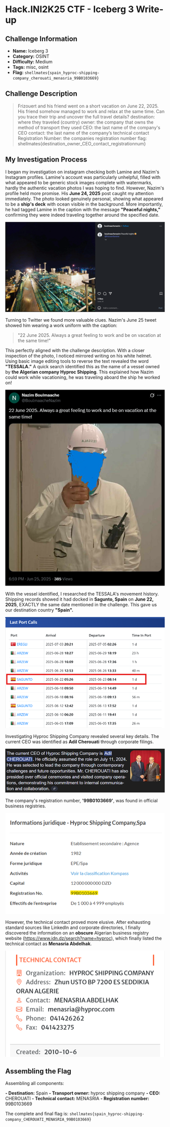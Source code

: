 # Hack.INI2K25 CTF - Iceberg 3 Write-up

## Challenge Information
- **Name:** Iceberg 3
- **Category:** OSINT
- **Difficulty:** Medium
- **Tags:** misc, osint
- **Flag:** `shellmates{spain_hyproc-shipping-company_cherouati_menasria_99B0103669}`

## Challenge Description
> Frizouert and his friend went on a short vacation on June 22, 2025. His friend somehow managed to work and relax at the same time. Can you trace their trip and uncover the full travel details?
> destination: where they traveled (country) 
> owner: the company that owns the method of transport they used 
> CEO: the last name of the company's CEO 
> contact: the last name of the company’s technical contact
> Registration Number: the companies registration number flag:
> shellmates{destination_owner_CEO_contact_registrationnum}

## My Investigation Process

I began my investigation on instagram checking both Lamine and Nazim's Instagram profiles. Lamine's account was particularly unhelpful, filled with what appeared to be generic stock images complete with watermarks, hardly the authentic vacation photos I was hoping to find. However, Nazim's profile held more promise. His **June 24, 2025** post caught my attention immediately. The photo looked genuinely personal, showing what appeared to be a **ship's deck** with ocean visible in the background. More importantly, he had tagged Lamine in the caption with the message **"Peaceful nights,"** confirming they were indeed traveling together around the specified date.

![Instagram post](insta.png)

Turning to Twitter we found more valuable clues. Nazim's June 25 tweet showed him wearing a work uniform with the caption: 

> "22 June 2025. Always a great feeling to work and be on vacation at the same time!" 

This perfectly aligned with the challenge description. With a closer inspection of the photo, I noticed mirrored writing on his white helmet. Using basic image editing tools to reverse the text revealed the word **"TESSALA."** A quick search identified this as the name of a vessel owned by **the Algerian company Hyproc Shipping**. This explained how Nazim could work while vacationing, he was traveling aboard the ship he worked on!

![Twitter post](tessala.png)

With the vessel identified, I researched the TESSALA's movement history. Shipping records showed it had docked in **Sagunto, Spain** on **June 22, 2025**, EXACTLY the same date mentioned in the challenge. This gave us our destination country **"Spain".**

![Destination](direction.png)

Investigating Hyproc Shipping Company revealed several key details. The current CEO was identified as **Adil Cherouati** through corporate filings. 

![CEO](ceo.png)

The company's registration number, **'99B0103669'**, was found in official business registries. 

![Reg number](regnum.png)

However, the technical contact proved more elusive. After exhausting standard sources like LinkedIn and corporate directories, I finally discovered the information on an **obscure** Algerian business registry website (https://www.idn.dz/search?name=hyproc), which finally listed the technical contact as **Menasria Abdelhak**.

![Tech Contact](tech.png)

## Assembling the Flag

Assembling all components:

**- Destination:** Spain
**- Transport owner:** hyproc shipping company
**- CEO:** CHEROUATI
**- Technical contact:** MENASRIA
**- Registration number:** 99B0103669

The complete and final flag is: 
`shellmates{spain_hyproc-shipping-company_CHEROUATI_MENASRIA_99B0103669}`

